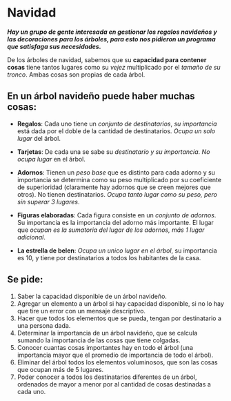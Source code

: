# Navidad

***Hay un grupo de gente interesada en gestionar los regalos navideños y las decoraciones para los árboles, para esto nos pidieron un programa que satisfaga sus necesidades.***

De los árboles de navidad, sabemos que su **capacidad para contener cosas** tiene tantos lugares como su *vejez* multiplicado por el *tamaño de su tronco*. Ambas cosas son propias de cada árbol.

## En un árbol navideño puede haber muchas cosas:
- **Regalos**: Cada uno tiene un *conjunto de destinatarios*, *su importancia* está dada por el doble de la cantidad de destinatarios. *Ocupa un solo lugar* del árbol.

- **Tarjetas**: De cada una se sabe su *destinatario y su importancia*. *No ocupa lugar* en el árbol.

- **Adornos**: Tienen un *peso base* que es distinto para cada adorno y su importancia se determina como su peso multiplicado por su coeficiente de superioridad (claramente hay adornos que se creen mejores que otros). No tienen destinatarios. *Ocupa tanto lugar como su peso, pero sin superar 3 lugares*.

- **Figuras elaboradas**: Cada figura consiste en un *conjunto de adornos*. Su importancia es la importancia del adorno más importante.  El lugar que *ocupan es la sumatoria del lugar de los adornos, más 1 lugar adicional*.

- **La estrella de belen**: *Ocupa un unico lugar en el árbol*, su importancia es 10, y tiene por destinatarios a todos los habitantes de la casa.

## Se pide:
1) Saber la capacidad disponible de un árbol navideño.
2) Agregar un elemento a un árbol si hay capacidad disponible, si no lo hay que tire un error con un mensaje descriptivo.
3) Hacer que todos los elementos que se pueda, tengan por destinatario a una persona dada.
4) Determinar la importancia de un árbol navideño, que se calcula sumando la importancia de las cosas que tiene colgadas.
5) Conocer cuantas cosas importantes hay en todo el árbol (una importancia mayor que el promedio de importancia de todo el árbol).
6) Eliminar del árbol todos los elementos voluminosos, que son las cosas que ocupan más de 5 lugares.
7) Poder conocer a todos los destinatarios diferentes de un árbol, ordenados de mayor a menor por al cantidad de cosas destinadas a cada uno.